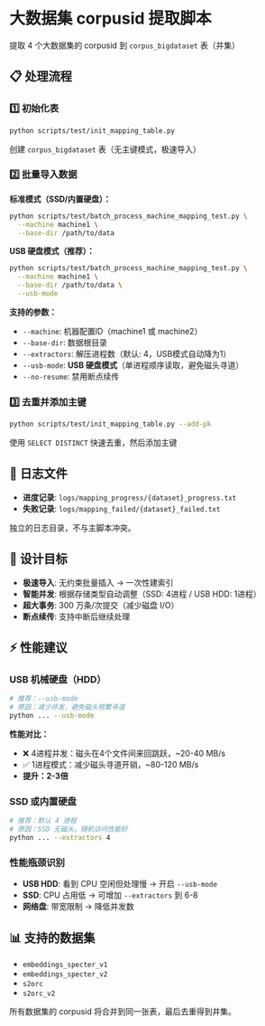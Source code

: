 # 大数据集 corpusid 提取脚本

提取 4 个大数据集的 corpusid 到 `corpus_bigdataset` 表（并集）

## 📋 处理流程

### 1️⃣ 初始化表
```bash
python scripts/test/init_mapping_table.py
```
创建 `corpus_bigdataset` 表（无主键模式，极速导入）

### 2️⃣ 批量导入数据

**标准模式（SSD/内置硬盘）：**
```bash
python scripts/test/batch_process_machine_mapping_test.py \
  --machine machine1 \
  --base-dir /path/to/data
```

**USB 硬盘模式（推荐）：**
```bash
python scripts/test/batch_process_machine_mapping_test.py \
  --machine machine1 \
  --base-dir /path/to/data \
  --usb-mode
```

**支持的参数：**
- `--machine`: 机器配置ID（machine1 或 machine2）
- `--base-dir`: 数据根目录
- `--extractors`: 解压进程数（默认: 4，USB模式自动降为1）
- `--usb-mode`: **USB 硬盘模式**（单进程顺序读取，避免磁头寻道）
- `--no-resume`: 禁用断点续传

### 3️⃣ 去重并添加主键
```bash
python scripts/test/init_mapping_table.py --add-pk
```
使用 `SELECT DISTINCT` 快速去重，然后添加主键

## 📁 日志文件

- **进度记录**: `logs/mapping_progress/{dataset}_progress.txt`
- **失败记录**: `logs/mapping_failed/{dataset}_failed.txt`

独立的日志目录，不与主脚本冲突。

## 🎯 设计目标

- **极速导入**: 无约束批量插入 → 一次性建索引
- **智能并发**: 根据存储类型自动调整（SSD: 4进程 / USB HDD: 1进程）
- **超大事务**: 300 万条/次提交（减少磁盘 I/O）
- **断点续传**: 支持中断后继续处理

## ⚡ 性能建议

### USB 机械硬盘（HDD）
```bash
# 推荐：--usb-mode
# 原因：减少并发，避免磁头频繁寻道
python ... --usb-mode
```

**性能对比：**
- ❌ 4进程并发：磁头在4个文件间来回跳跃，~20-40 MB/s
- ✅ 1进程模式：减少磁头寻道开销，~80-120 MB/s
- **提升：2-3倍**

### SSD 或内置硬盘
```bash
# 推荐：默认 4 进程
# 原因：SSD 无磁头，随机访问性能好
python ... --extractors 4
```

### 性能瓶颈识别
- **USB HDD**: 看到 CPU 空闲但处理慢 → 开启 `--usb-mode`
- **SSD**: CPU 占用低 → 可增加 `--extractors` 到 6-8
- **网络盘**: 带宽限制 → 降低并发数

## 📊 支持的数据集

- `embeddings_specter_v1`
- `embeddings_specter_v2`
- `s2orc`
- `s2orc_v2`

所有数据集的 corpusid 将合并到同一张表，最后去重得到并集。

